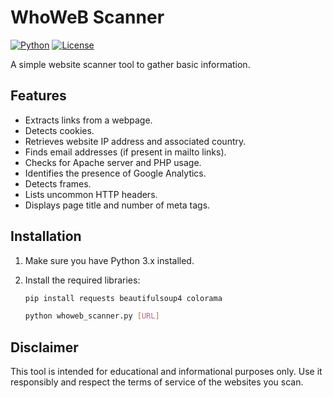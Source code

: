 # WhoWeB Scanner

[![Python](https://img.shields.io/badge/Python-3.x-blue.svg)](https://www.python.org/)
[![License](https://img.shields.io/badge/License-MIT-yellow.svg)](https://opensource.org/licenses/MIT)

A simple website scanner tool to gather basic information.

## Features

- Extracts links from a webpage.
- Detects cookies.
- Retrieves website IP address and associated country.
- Finds email addresses (if present in mailto links).
- Checks for Apache server and PHP usage.
- Identifies the presence of Google Analytics.
- Detects frames.
- Lists uncommon HTTP headers.
- Displays page title and number of meta tags.

## Installation

1. Make sure you have Python 3.x installed.
2. Install the required libraries:

   ```bash
   pip install requests beautifulsoup4 colorama
   ```
   ```bash
   python whoweb_scanner.py [URL]
   ```
## Disclaimer
This tool is intended for educational and informational purposes only. Use it responsibly and respect the terms of service of the websites you scan.

   
   
